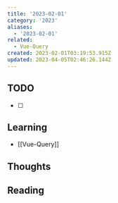 ```yaml
---
title: '2023-02-01'
category: '2023'
aliases:
  - '2023-02-01'
related:
  - Vue-Query
created: 2023-02-01T03:19:53.915Z
updated: 2023-04-05T02:46:26.144Z
---
```


## TODO

- [ ]

## Learning

- [[Vue-Query]]

## Thoughts

## Reading
